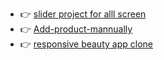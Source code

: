 - 👉 [slider project for alll screen ](https://slider-project11.netlify.app/)<br/>
- 👉 [Add-product-mannually](https://add-product12.netlify.app/)
 - 👉 [responsive beauty app clone ](https://venerable-stardust-0f4b7e.netlify.app/)
  
   
 
 
